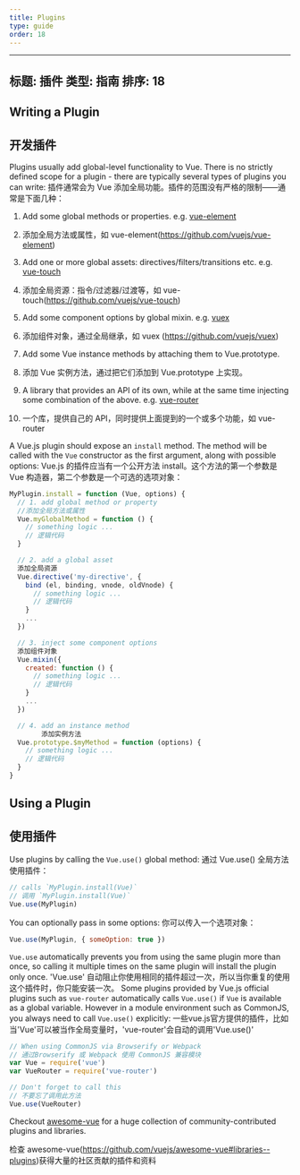 ```yaml
---
title: Plugins
type: guide
order: 18
---
```

---
标题: 插件
类型: 指南
排序: 18
---

## Writing a Plugin
## 开发插件

Plugins usually add global-level functionality to Vue. There is no strictly defined scope for a plugin - there are typically several types of plugins you can write:
插件通常会为 Vue 添加全局功能。插件的范围没有严格的限制——通常是下面几种：

1. Add some global methods or properties. e.g. [vue-element](https://github.com/vuejs/vue-element)
1. 添加全局方法或属性，如 vue-element(https://github.com/vuejs/vue-element)
2. Add one or more global assets: directives/filters/transitions etc. e.g. [vue-touch](https://github.com/vuejs/vue-touch)
2. 添加全局资源：指令/过滤器/过渡等，如 vue-touch(https://github.com/vuejs/vue-touch)
3. Add some component options by global mixin. e.g. [vuex](https://github.com/vuejs/vuex)
3. 添加组件对象，通过全局继承，如 vuex (https://github.com/vuejs/vuex)
4. Add some Vue instance methods by attaching them to Vue.prototype.
4. 添加 Vue 实例方法，通过把它们添加到 Vue.prototype 上实现。


5. A library that provides an API of its own, while at the same time injecting some combination of the above. e.g. [vue-router](https://github.com/vuejs/vue-router)
5. 一个库，提供自己的 API，同时提供上面提到的一个或多个功能，如 vue-router

A Vue.js plugin should expose an `install` method. The method will be called with the `Vue` constructor as the first argument, along with possible options:
Vue.js 的插件应当有一个公开方法 install。这个方法的第一个参数是 Vue 构造器，第二个参数是一个可选的选项对象：

``` js
MyPlugin.install = function (Vue, options) {
  // 1. add global method or property
  //添加全局方法或属性
  Vue.myGlobalMethod = function () {
    // something logic ...
    // 逻辑代码
  }

  // 2. add a global asset
  添加全局资源
  Vue.directive('my-directive', {
    bind (el, binding, vnode, oldVnode) {
      // something logic ...
      // 逻辑代码
    }
    ...
  })

  // 3. inject some component options
  添加组件对象
  Vue.mixin({
    created: function () {
      // something logic ...
      // 逻辑代码
    }
    ...
  })

  // 4. add an instance method
        添加实例方法
  Vue.prototype.$myMethod = function (options) {
    // something logic ...
    // 逻辑代码
  }
}
```

## Using a Plugin
## 使用插件
Use plugins by calling the `Vue.use()` global method:
通过 Vue.use() 全局方法使用插件：
``` js
// calls `MyPlugin.install(Vue)`
// 调用 `MyPlugin.install(Vue)`
Vue.use(MyPlugin)
```

You can optionally pass in some options:
你可以传入一个选项对象：
``` js
Vue.use(MyPlugin, { someOption: true })
```

`Vue.use` automatically prevents you from using the same plugin more than once, so calling it multiple times on the same plugin will install the plugin only once.
'Vue.use' 自动阻止你使用相同的插件超过一次，所以当你重复的使用这个插件时，你只能安装一次。
Some plugins provided by Vue.js official plugins such as `vue-router` automatically calls `Vue.use()` if `Vue` is available as a global variable. However in a module environment such as CommonJS, you always need to call `Vue.use()` explicitly:
一些vue.js官方提供的插件，比如当'Vue'可以被当作全局变量时，'vue-router'会自动的调用'Vue.use()' 
``` js
// When using CommonJS via Browserify or Webpack
// 通过Browserify 或 Webpack 使用 CommonJS 兼容模块
var Vue = require('vue')
var VueRouter = require('vue-router')

// Don't forget to call this
// 不要忘了调用此方法
Vue.use(VueRouter)
```

Checkout [awesome-vue](https://github.com/vuejs/awesome-vue#libraries--plugins) for a huge collection of community-contributed plugins and libraries.

检查 awesome-vue(https://github.com/vuejs/awesome-vue#libraries--plugins)获得大量的社区贡献的插件和资料



